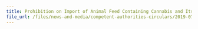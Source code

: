 ```yaml
---
title: Prohibition on Import of Animal Feed Containing Cannabis and Its Derivatives for Non-food Producing Animals 
file_url: /files/news-and-media/competent-authorities-circulars/2019-07-01-CA.pdf
---
```

